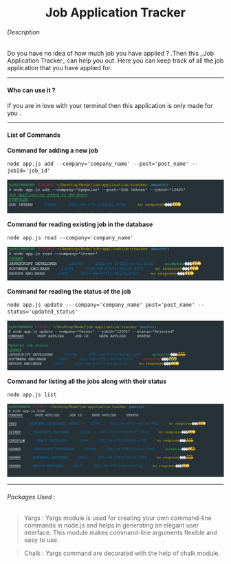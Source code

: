 <h1 align="center">Job Application Tracker</h1>

<h6>Description</h6>
Do you have no idea of how much job you have applied ? .Then this _Job Application Tracker_ can help you out. Here you can keep track of all the job application that you have applied for.

<hr />

<h4>Who can use it ?</h4>
If you are in love with your terminal then this application is only made for you . 

<hr />

<h4>List of Commands</h4>

__Command for adding a new job__
```
node app.js add --company='company_name' --post='post_name' --jobId='job_id'
```
![alt text](/media/img/add.PNG)


__Command for reading existing job in the database__
```
node app.js read --company='company_name'
```
![alt text](/media/img/read.PNG)


__Command for reading the status of the job__
```
node app.js update ---company='company_name' post='post_name' --status='updated_status'
```
![alt text](/media/img/update.PNG)


__Command for listing all the jobs along with their status__
```
node app.js list 
```
![alt text](/media/img/list.PNG)

<hr />

<h6>Packages Used :</h6>

>Yargs : Yargs module is used for creating your own command-line commands in node.js and helps in generating an elegant user interface. This module makes command-line arguments flexible and easy to use.

>Chalk : Yargs command are decorated with the help of chalk module. 